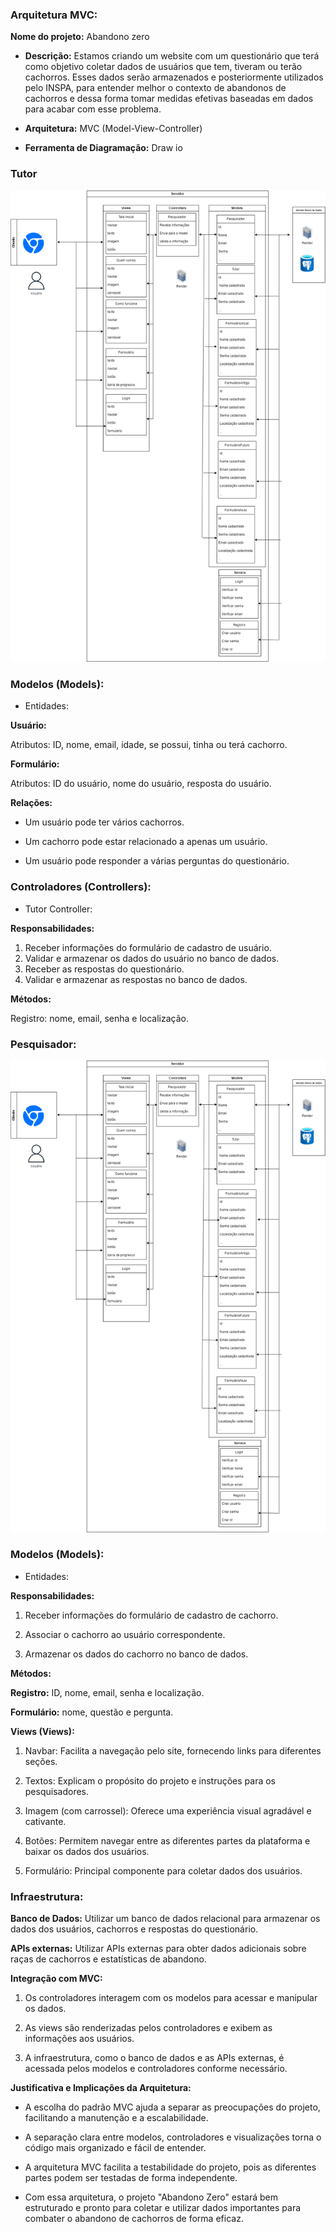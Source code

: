 ### Arquitetura MVC:

 __Nome do projeto:__  Abandono zero

- __Descrição:__ Estamos criando um website com um questionário que terá como objetivo coletar dados de usuários que tem, tiveram ou terão cachorros. Esses dados serão armazenados e posteriormente utilizados pelo INSPA, para entender melhor o contexto de abandonos de cachorros e dessa forma tomar medidas efetivas baseadas em dados para acabar com esse problema. 

- __Arquitetura:__ MVC (Model-View-Controller)

- __Ferramenta de Diagramação:__ Draw io

### Tutor

<img src="parte1.png">

### Modelos (Models):

- Entidades:

__Usuário:__

Atributos: ID, nome, email, idade, se possui, tinha ou terá cachorro.

__Formulário:__

Atributos: ID do usuário, nome do usuário, resposta do usuário.

__Relações:__

- Um usuário pode ter vários cachorros.

- Um cachorro pode estar relacionado a apenas um usuário.

- Um usuário pode responder a várias perguntas do questionário.

### Controladores (Controllers):
- Tutor Controller:

__Responsabilidades:__
1) Receber informações do formulário de cadastro de usuário.
2) Validar e armazenar os dados do usuário no banco de dados.
3) Receber as respostas do questionário.
4) Validar e armazenar as respostas no banco de dados.

__Métodos:__

Registro: nome, email, senha e localização.

### Pesquisador:

<img src="parte2.png">

### Modelos (Models):

- Entidades:

__Responsabilidades:__

1) Receber informações do formulário de cadastro de cachorro.

2) Associar o cachorro ao usuário correspondente.

3) Armazenar os dados do cachorro no banco de dados.

__Métodos:__ 

__Registro:__ ID, nome, email, senha e localização.

__Formulário:__ nome, questão e pergunta.

__Views (Views):__

1) Navbar: Facilita a navegação pelo site, fornecendo links para diferentes seções.

2) Textos: Explicam o propósito do projeto e instruções para os pesquisadores.

3) Imagem (com carrossel): Oferece uma experiência visual agradável e cativante.

4) Botões: Permitem navegar entre as diferentes partes da plataforma e baixar os dados dos usuários.

5) Formulário: Principal componente para coletar dados dos usuários.


### Infraestrutura:
__Banco de Dados:__ Utilizar um banco de dados relacional para armazenar os dados dos usuários, cachorros e respostas do questionário.

__APIs externas:__ Utilizar APIs externas para obter dados adicionais sobre raças de cachorros e estatísticas de abandono.

__Integração com MVC:__

1) Os controladores interagem com os modelos para acessar e manipular os dados.

2) As views são renderizadas pelos controladores e exibem as informações aos usuários.

3) A infraestrutura, como o banco de dados e as APIs externas, é acessada pelos modelos e controladores conforme necessário.

__Justificativa e Implicações da Arquitetura:__
- A escolha do padrão MVC ajuda a separar as preocupações do projeto, facilitando a manutenção e a escalabilidade.

- A separação clara entre modelos, controladores e visualizações torna o código mais organizado e fácil de entender.

- A arquitetura MVC facilita a testabilidade do projeto, pois as diferentes partes podem ser testadas de forma independente.

- Com essa arquitetura, o projeto "Abandono Zero" estará bem estruturado e pronto para coletar e utilizar dados importantes para combater o abandono de cachorros de forma eficaz.